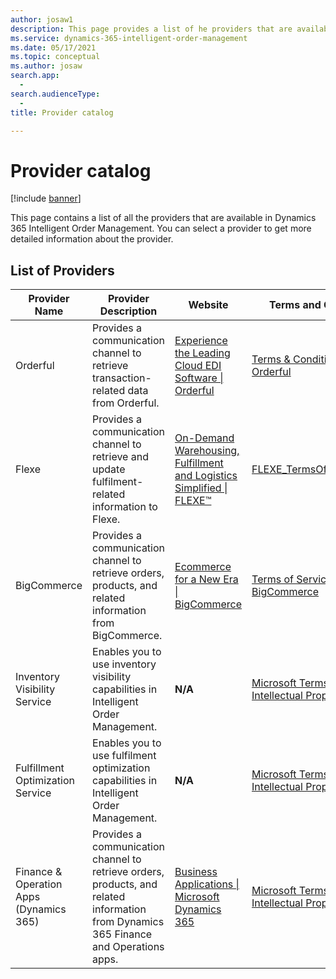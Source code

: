 ```yaml
---
author: josaw1
description: This page provides a list of he providers that are available in Dynamics 365 Intelligent Order Management.
ms.service: dynamics-365-intelligent-order-management
ms.date: 05/17/2021
ms.topic: conceptual
ms.author: josaw
search.app: 
  - 
search.audienceType: 
  - 
title: Provider catalog

---
```


# Provider catalog

[!include [banner](includes/banner.md)]


This page contains a list of all the providers that are available in Dynamics 365 Intelligent Order Management. You can select a provider to get more detailed information about the provider.

## List of Providers

| **Provider Name**                       | **Provider Description**                                                                                                             | **Website**                                                                                     | **Terms and Conditions**                                                                                                |
|-----------------------------------------|--------------------------------------------------------------------------------------------------------------------------------------|-------------------------------------------------------------------------------------------------|-------------------------------------------------------------------------------------------------------------------------|
| Orderful                                | Provides a communication channel to retrieve transaction-related data from Orderful.                                                 | [Experience the Leading Cloud EDI Software \| Orderful](https://orderful.com/)                  | [Terms & Conditions - Orderful](https://orderful.com/terms-conditions/)                                                 |
| Flexe                                   | Provides a communication channel to retrieve and update fulfilment-related information to Flexe.                                     | [On-Demand Warehousing, Fulfillment and Logistics Simplified \| FLEXE™](https://www.flexe.com/) | [FLEXE\_TermsOfService\_v2.01](https://www.flexe.com/uploads/FLEXE_TermsOfService_v2.01.pdf)                            |
| BigCommerce                             | Provides a communication channel to retrieve orders, products, and related information from BigCommerce.                             | [Ecommerce for a New Era \| BigCommerce](https://www.bigcommerce.com/)                          | [Terms of Service \| BigCommerce](https://www.bigcommerce.com/terms/)                                                   |
| Inventory Visibility Service            | Enables you to use inventory visibility capabilities in Intelligent Order Management.                                                | **N/A**                                                                                         | [Microsoft Terms of Use \| Intellectual Property](https://www.microsoft.com/en-us/legal/intellectualproperty/copyright) |
| Fulfillment Optimization Service        | Enables you to use fulfilment optimization capabilities in Intelligent Order Management.                                             | **N/A**                                                                                         | [Microsoft Terms of Use \| Intellectual Property](https://www.microsoft.com/en-us/legal/intellectualproperty/copyright) |
| Finance & Operation Apps (Dynamics 365) | Provides a communication channel to retrieve orders, products, and related information from Dynamics 365 Finance and Operations apps. | [Business Applications \| Microsoft Dynamics 365](https://dynamics.microsoft.com/en-us/)        | [Microsoft Terms of Use \| Intellectual Property](https://www.microsoft.com/en-us/legal/intellectualproperty/copyright) |
